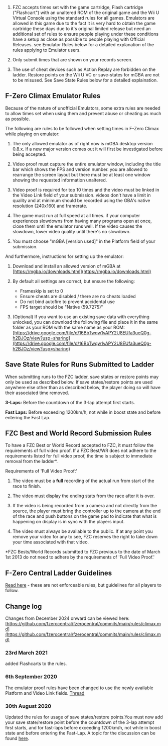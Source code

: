1. FZC accepts times set with the game cartridge, Flash cartridge ("Flashcart") with an unaltered ROM of the original game and the Wii U Virtual Console using the standard rules for all games. Emulators are allowed in this game due to the fact it is very hard to obtain the game cartridge these days due to it's original limited release but need an additional set of rules to ensure people playing under these conditions have a setup as close as possible to people playing with Official Releases. see Emulator Rules below for a detailed explanation of the rules applying to Emulator users.

1. Only submit times that are shown on your records screen.

1. The use of cheat devices such as Action Replay are forbidden on the ladder. Restore points on the Wii U VC or save-states for mGBA are not to be misused. See Save State Rules below for a detailed explaination.


## F-Zero Climax Emulator Rules

Because of the nature of unofficial Emulators, some extra rules are needed to allow times set when using them and prevent abuse or cheating as much as possible.

The following are rules to be followed when setting times in F-Zero Climax while playing on emulator:

1. The only allowed emulator as of right now is mGBA desktop version 0.8.x. If a new major version comes out it will first be investigated before being accepted.

1. Video proof must capture the entire emulator window, including the title bar which shows the FPS and version number. you are allowed to rearrange the screen layout but there must be at least one window showing the requested information unaltered.

1. Video proof is required for top 10 times and the video must be linked in the Video Link field of your submission. videos don't have a limit in quality and at minimum should be recorded using the GBA's native resolution (240x160) and framerate.

1. The game must run at full speed at all times. if your computer experiences slowdowns from having many programs open at once, close them until the emulator runs well. If the video causes the slowdown, lower video quality until there's no slowdown.

1. You must choose "mGBA [version used]" in the Platform field of your submission.

And furthermore, instructions for setting up the emulator:

1. Download and install an allowed version of mGBA at [https://mgba.io/downloads.html](https://mgba.io/downloads.html)

1. By default all settings are correct, but ensure the following:

    - Frameskip is set to 0
    - Ensure cheats are disabled / there are no cheats loaded
    - Do not bind autofire to prevent accidental use
    - FPS target should be "Native (59.7275)"

1. (Optional) If you want to use an existing save data with everything unlocked, you can download the following file and place it in the same folder as your ROM with the same name as your ROM: [https://drive.google.com/file/d/16BbTwqw1vAPY2U8EUfa3ueQ0g-h2BJOz/view?usp=sharing](https://drive.google.com/file/d/16BbTwqw1vAPY2U8EUfa3ueQ0g-h2BJOz/view?usp=sharing)


## Save State Rules for Runs Submitted to Ladder

When submitting runs to the FZC ladder, save states or restore points may only be used as described below. If save states/restore points are used anywhere else other than as described below, the player doing so will have their associated time removed.

**3-Laps:** Before the countdown of the 3-lap attempt first starts.

**Fast Laps:** Before exceeding 1200km/h, not while in boost state and before entering the Fast Lap.


## FZC Best and World Record Submission Rules

To have a FZC Best or World Record accepted to FZC, it must follow the requirements of full video proof. If a FZC Best/WR does not adhere to the requirements listed for full video proof, the time is subject to immediate removal from the ladder\*.

Requirements of 'Full Video Proof:'

1. The video must be a **full** recording of the actual run from start of the race to finish.

1. The video must display the ending stats from the race after it is over.

1. If the video is being recorded from a camera and not directly from the source, the player must bring the controller up to the camera at the end of the race and push buttons on the game pad to indicate that what is happening on display is in sync with the players input.

1. The video must always be available to the public. If at any point you remove your video for any to see, FZC reserves the right to take down your time associated with that video.

\*FZC Bests/World Records submitted to FZC previous to the date of March 1st 2013 do not need to adhere by the requirements of 'Full Video Proof.'


## F-Zero Central Ladder Guidelines

[Read here](/guidelines.php) - these are not enforceable rules, but guidelines for all players to follow.


## Change log

Changes from December 2024 onward can be viewed here: [https://github.com/fzerocentral/fzerocentral/commits/main/rules/climax.md](https://github.com/fzerocentral/fzerocentral/commits/main/rules/climax.md)

### 23rd March 2021

added Flashcarts to the rules.

### 6th September 2020

The emulator proof rules have been changed to use the newly available Platform and Video Link fields. [Thread](https://fzerocentral.org/viewtopic.php?t=14382)

### 30th August 2020

Updated the rules for usage of save states/restore points.You must now add your save state/restore point before the countdown of the 3-lap attempt first starts, and for fast-laps before exceeding 1200km/h, not while in boost state and before entering the Fast-Lap. A topic for the discussion can be found [here](https://fzerocentral.org/viewtopic.php?t=14381).
